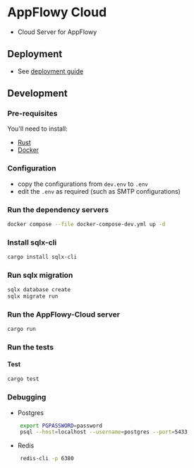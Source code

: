 # AppFlowy Cloud
- Cloud Server for AppFlowy

## Deployment
- See [deployment guide](./doc/deployment.md)

## Development

### Pre-requisites

You'll need to install:

- [Rust](https://www.rust-lang.org/tools/install)
- [Docker](https://docs.docker.com/get-docker/)

### Configuration
- copy the configurations from `dev.env` to `.env`
- edit the `.env` as required (such as SMTP configurations)

### Run the dependency servers
```bash
docker compose --file docker-compose-dev.yml up -d
```

### Install sqlx-cli
```bash
cargo install sqlx-cli
```

### Run sqlx migration
```bash
sqlx database create
sqlx migrate run
```

### Run the AppFlowy-Cloud server
```bash
cargo run
```

### Run the tests

#### Test
```bash
cargo test
```

### Debugging
- Postgres
```bash
    export PGPASSWORD=password
    psql --host=localhost --username=postgres --port=5433
```
- Redis
```bash
    redis-cli -p 6380
```
